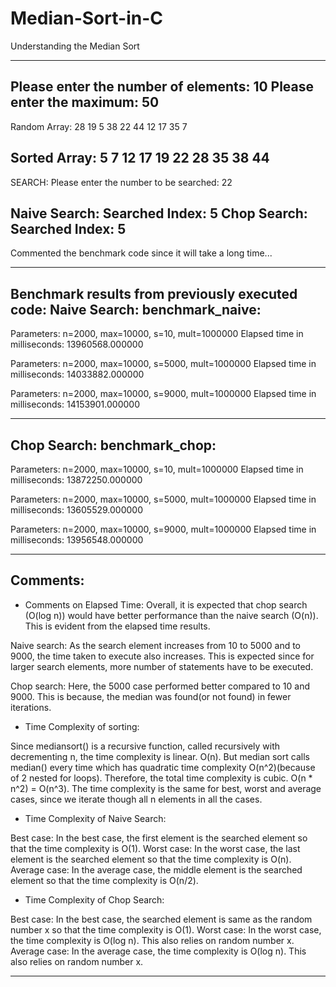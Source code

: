 # Median-Sort-in-C
Understanding the Median Sort

-----------------------------------------------------------------------------------------------
Please enter the number of elements:
10
Please enter the maximum:
50
-----------------------------------------------------------------------------------------------

Random Array:
28	19	5	38	22	44	12	17	35	7	

Sorted Array:
5	7	12	17	19	22	28	35	38	44	
-----------------------------------------------------------------------------------------------

SEARCH:
Please enter the number to be searched:
22

Naive Search:
	Searched Index:	5
Chop Search:
	Searched Index:	5
-----------------------------------------------------------------------------------------------

Commented the benchmark code since it will take a long time...

-----------------------------------------------------------------------------------------------
Benchmark results from previously executed code:
Naive Search:	benchmark_naive:
-----------------------------------------------------------------------------------------------
Parameters: n=2000, max=10000, s=10, mult=1000000
		Elapsed time in milliseconds: 13960568.000000

Parameters: n=2000, max=10000, s=5000, mult=1000000
		Elapsed time in milliseconds: 14033882.000000

Parameters: n=2000, max=10000, s=9000, mult=1000000
		Elapsed time in milliseconds: 14153901.000000

-----------------------------------------------------------------------------------------------
Chop Search:	benchmark_chop:
-----------------------------------------------------------------------------------------------
Parameters: n=2000, max=10000, s=10, mult=1000000
		Elapsed time in milliseconds: 13872250.000000

Parameters: n=2000, max=10000, s=5000, mult=1000000
		Elapsed time in milliseconds: 13605529.000000

Parameters: n=2000, max=10000, s=9000, mult=1000000
		Elapsed time in milliseconds: 13956548.000000

-----------------------------------------------------------------------------------------------

Comments:
-----------------------------------------------------------------------------------------------
* Comments on Elapsed Time:
Overall, it is expected that chop search (O(log n)) would have better performance than the naive search (O(n)).
This is evident from the elapsed time results.

Naive search: As the search element increases from 10 to 5000 and to 9000, the time taken to execute also increases.
This is expected since for larger search elements, more number of statements have to be executed.

Chop search: Here, the 5000 case performed better compared to 10 and 9000.
This is because, the median was found(or not found) in fewer iterations.

* Time Complexity of sorting:

Since mediansort() is a recursive function, called recursively with decrementing n, the time complexity is linear. O(n).
But median sort calls median() every time which has quadratic time complexity O(n^2)(because of 2 nested for loops).
Therefore, the total time complexity is cubic. O(n * n^2) = O(n^3).
The time complexity is the same for best, worst and average cases, since we iterate though all n elements in all the cases.

* Time Complexity of Naive Search:

Best case: In the best case, the first element is the searched element so that the time complexity is O(1).
Worst case: In the worst case, the last element is the searched element so that the time complexity is O(n).
Average case: In the average case, the middle element is the searched element so that the time complexity is O(n/2).

* Time Complexity of Chop Search:

Best case: In the best case, the searched element is same as the random number x so that the time complexity is O(1).
Worst case: In the worst case, the time complexity is O(log n). This also relies on random number x.
Average case: In the average case, the time complexity is O(log n). This also relies on random number x.

-----------------------------------------------------------------------------------------------
